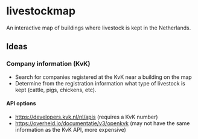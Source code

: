 # livestockmap

An interactive map of buildings where livestock is kept in the Netherlands.

## Ideas

### Company information (KvK)
- Search for companies registered at the KvK near a building on the map
- Determine from the registration information what type of livestock is kept (cattle, pigs, chickens, etc).

#### API options
- https://developers.kvk.nl/nl/apis (requires a KvK number)
- https://overheid.io/documentatie/v3/openkvk (may not have the same information as the KvK API, more expensive)
